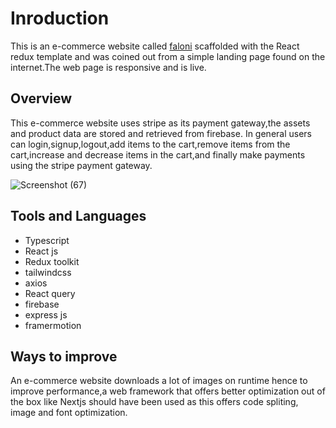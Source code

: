 # Inroduction
This is an e-commerce website called [faloni](https://stylbit.vercel.app/) scaffolded with the React redux template and  was coined out from a simple landing page found on the internet.The web page is responsive and is live.

## Overview
This e-commerce website uses stripe as its payment gateway,the assets and product data are stored and retrieved from firebase.
In general users can login,signup,logout,add items to the cart,remove items from the cart,increase and decrease items in the cart,and finally make payments using the stripe payment gateway.
 
![Screenshot (67)](https://github.com/Chifez/stylbit/assets/69228399/e779b8b8-2662-4ff7-9b56-b9d6358458f6)

## Tools and Languages
- Typescript
- React js
- Redux toolkit
- tailwindcss
- axios
- React query
- firebase
- express js
- framermotion

## Ways to improve
An e-commerce website downloads a lot of images on runtime hence to improve performance,a web framework that offers better optimization out of the box like Nextjs should have been used as this offers code spliting, image and font optimization.
